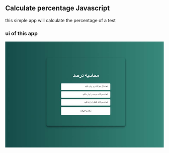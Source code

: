 ## Calculate percentage Javascript

this simple app will calculate the percentage of a test 

### ui of this app
![this is a picture of app](./Screenshot%20(51).jpg)